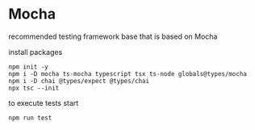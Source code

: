 # Mocha
recommended testing framework base that is based on Mocha

install packages
```
npm init -y
npm i -D mocha ts-mocha typescript tsx ts-node globals@types/mocha
npm i -D chai @types/expect @types/chai
npx tsc --init
```

to execute tests start 
```
npm run test
```
